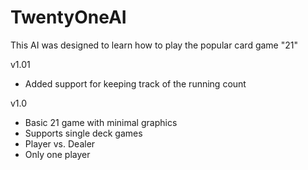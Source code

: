 # TwentyOneAI
This AI was designed to learn how to play the popular card game "21"

v1.01
- Added support for keeping track of the running count

v1.0 
- Basic 21 game with minimal graphics
- Supports single deck games
- Player vs. Dealer
- Only one player
